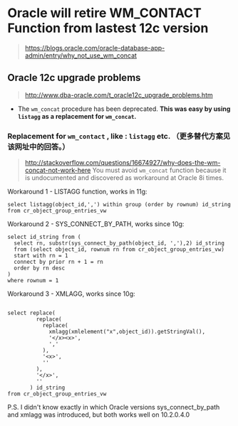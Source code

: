 
# Oracle will retire WM_CONTACT Function from lastest 12c version
>https://blogs.oracle.com/oracle-database-app-admin/entry/why_not_use_wm_concat

## Oracle 12c upgrade problems ##
>http://www.dba-oracle.com/t_oracle12c_upgrade_problems.htm

- The `wm_concat` procedure has been deprecated. **This was easy by using `listagg` as a replacement for `wm_concat`.**

### Replacement for `wm_contact` , like : `listagg` etc. （更多替代方案见该网址中的回答。）
>http://stackoverflow.com/questions/16674927/why-does-the-wm-concat-not-work-here
>You must avoid `wm_concat` function because it is undocumented and discovered as workaround at Oracle 8i times.

Workaround 1 - LISTAGG function, works in 11g:
```
select listagg(object_id,',') within group (order by rownum) id_string
from cr_object_group_entries_vw
```


Workaround 2 - SYS_CONNECT_BY_PATH, works since 10g:
```
select id_string from (
  select rn, substr(sys_connect_by_path(object_id, ','),2) id_string
  from (select object_id, rownum rn from cr_object_group_entries_vw)
  start with rn = 1
  connect by prior rn + 1 = rn
  order by rn desc
)
where rownum = 1

```
Workaround 3 - XMLAGG, works since 10g:
```

select replace(
         replace(
           replace(
             xmlagg(xmlelement("x",object_id)).getStringVal(),
             '</x><x>',
             ','
           ),
           '<x>',
           ''
         ),
         '</x>',
         ''
       ) id_string
from cr_object_group_entries_vw
```

P.S. I didn't know exactly in which Oracle versions sys_connect_by_path and xmlagg was introduced, but both works well on 10.2.0.4.0
